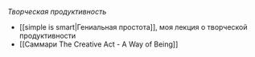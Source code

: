 _Творческая продуктивность_
- [[simple is smart|Гениальная простота]], моя лекция о творческой продуктивности
- [[Саммари The Creative Act - A Way of Being]]
